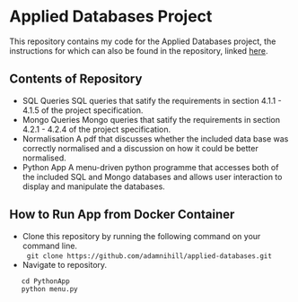 # Applied Databases Project

This repository contains my code for the Applied Databases project, the instructions for which can also be found in the repository, linked [here](https://github.com/adamnihill/applied-databases/blob/main/Final%20Project%20Specification.pdf).

## Contents of Repository
 - SQL Queries
 SQL queries that satify the requirements in section 4.1.1 - 4.1.5 of the project specification.
  - Mongo Queries
 Mongo queries that satify the requirements in section 4.2.1 - 4.2.4 of the project specification.
 - Normalisation
 A pdf that discusses whether the included data base was correctly normalised and a discussion on how it could be better normalised.
 - Python App
 A menu-driven python programme that accesses both of the included SQL and Mongo databases and allows user interaction to display and manipulate the databases. 
 

 
 ## How to Run App from Docker Container
 - Clone this repository by running the following command on your command line.\
 ``` git clone https://github.com/adamnihill/applied-databases.git```
 - Navigate to repository.
 ```cd applied-databases
    cd PythonApp
    python menu.py
 ```

